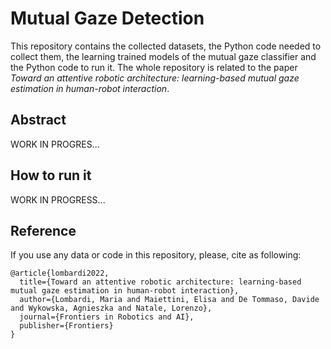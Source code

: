 # Mutual Gaze Detection
This repository contains the collected datasets, the Python code needed to collect them,
the learning trained models of the mutual gaze classifier and the Python code to run it. 
The whole repository is related to the paper 
_Toward an attentive robotic architecture: learning-based mutual gaze estimation 
in human-robot interaction_.

## Abstract
WORK IN PROGRES...

## How to run it
WORK IN PROGRESS...

## Reference
If you use any data or code in this repository, please, cite as following:

```
@article{lombardi2022,
  title={Toward an attentive robotic architecture: learning-based mutual gaze estimation in human-robot interaction},
  author={Lombardi, Maria and Maiettini, Elisa and De Tommaso, Davide and Wykowska, Agnieszka and Natale, Lorenzo},
  journal={Frontiers in Robotics and AI},
  publisher={Frontiers}
}
```